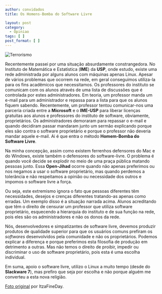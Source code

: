 ```yaml
---
author: convidados
title: Os Homens-Bomba do Software Livre

layout: post
category:
  - Opiniao
tags: [ ]
post_format: [ ]
---
```

![Terrorismo][1]

Recentemente passei por uma situação absurdamente constrangedora. No Instituto de Matemática e Estatística (**IME**) da **USP**, onde estudo, existe uma rede administrada por alguns alunos com máquinas apenas Linux. Apesar de vários problemas que ocorrem na rede, em geral conseguimos utiliza-la para os fins acadêmicos que necessitamos. Os professores do instituto se comunicam com os alunos através de uma lista de discussões que é controlada por estes administradores. Em teoria, um professor manda um e-mail para um administrador e repassa para a lista para que os alunos fiquem sabendo. Recentemente, um professor tentou comunicar-nos uma parceria criada entre a **Microsoft** e o **IME-USP** para liberar licenças gratuitas aos alunos e professores do instituto de software, obviamente, proprietários. Os administradores demoraram para repassar o e-mail e quando decidiram passar mandaram junto um sermão explicando porque eles são contra o software proprietário e porque o professor não deveria mandar aquele e-mail. Ai é que entra o método **Homem-Bomba do Software Livre**. 



Na minha concepção, assim como existem ferrenhos defensores do Mac e do Windows, existe também o defensores do software-livre. O problema é quando você decide se explodir no meio de uma praça pública matando pessoas junto. Essa **Open-Jihad** ocorre quando não apenas preferimos ou nos negamos a usar o software proprietário, mas quando perdemos a tolerância e não respeitamos a opinião ou necessidade dos outros e impomos o software livre a força. 

Ou seja, este extremismo ignora o fato que pessoas diferentes têm necessidades, desejos e crenças diferentes tratando-as apenas como erradas. Um exemplo disso é a situação narrada acima. Alunos acreditando que têm o direito de censurar um professor que utiliza software proprietário, esquecendo a hierarquia do instituto e de sua função na rede, pois eles são os administradores e não os donos da rede. 

Nós, desenvolvedores e simpatizantes de software livre, devemos produzir produtos de qualidade superior para que os usuários comuns prefiram os *softwares* desenvolvidos pela comunidade e não os proprietários. Podemos explicar a diferença e porque preferimos esta filosofia de produção em detrimento a outras. Mas não temos o direito de proibir, impedir ou discriminar o uso de software proprietário, pois esta é uma escolha individual. 

Em suma, apoio o software livre, utilizo o Linux a muito tempo (desde do **Slackware 7**), mas prefiro que seja por escolha e não porque alguém me converteu a esta nova religião. 

[Foto original][2] por ItzaFineDay. 















 [1]: http://vidageek.net/wp-content/uploads/2008/02/terrorista.png
 [2]: http://flickr.com/photos/itzafineday/195795108/





